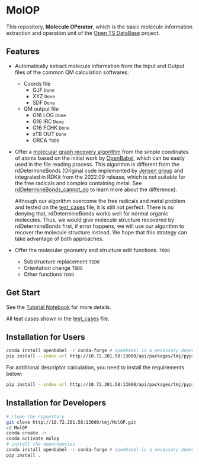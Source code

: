 <!--
 * @Author: TMJ
 * @Date: 2023-10-30 13:36:49
 * @LastEditors: TMJ
 * @LastEditTime: 2024-01-24 22:02:29
 * @Description: 请填写简介
-->
# MolOP

This repository, **Molecule OPerator**, which is the basic molecule information extraction and operation unit of the [Open TS DataBase](http://10.72.201.58:13000/tmj/OTSDB-Core) project.

## Features

- Automatically extract molecule information from the Input and Output files of the common QM calculation softwares.
  - Coords file
    - GJF `Done`
    - XYZ `Done`
    - SDF `Done`
  - QM output file
    - G16 LOG `Done`
    - G16 IRC `Done`
    - G16 FCHK `Done`
    - xTB OUT `Done`
    - ORCA `TODO`

- Offer a [molecular graph recovery algorithm](molop/structure/structure_recovery.py) from the simple coodinates of atoms based on the initial work by [OpenBabel](https://openbabel.org/index.html), which can be easily used in the file reading process. This algorithm is different from the rdDetermineBonds (Original code implemented by [Jensen group](https://github.com/jensengroup/xyz2mol) and integrated in RDKit from the 2022.09 release, which is not suitable for the free radicals and complex containing metal. See [rdDetermineBonds_cannot_do](tutorial/rdDetermineBonds_cannot_do.ipynb) to learn more about the difference).
  
  Although our algorithm overcome the free radicals and metal problem and tested on the [test_cases](tutorial/test_cases.ipynb) file, it is still not perfect. There is no denying that, rdDetermineBonds works well for normal organic molecules. Thus, we would give molecule structure recovered by rdDetermineBonds first, if error happens, we will use our algorithm to recover the molecule structure instead. We hope that this strategy can take advantage of both approaches.

- Offer the moleculer geometry and structure edit functions. `TODO`
  - Substructure replacement `TODO`
  - Orientation change `TODO`
  - Other functions `TODO`

## Get Start

See the [Tutorial Notebook](tutorial/get_start.ipynb) for more details.

All teat cases shown in the [test_cases](tutorial/test_cases.ipynb) file.

## Installation for Users

```bash
conda install openbabel -c conda-forge # openbabel is a necessary dependence
pip install --index-url http://10.72.201.58:13000/api/packages/tmj/pypi/simple/ --trusted-host 10.72.201.58 molop --upgrade
```

For additional descriptor calculation, you need to install the requirements below:

```bash
pip install --index-url http://10.72.201.58:13000/api/packages/tmj/pypi/simple/ --trusted-host 10.72.201.58 molop[full] --upgrade
```

## Installation for Developers

```bash
# clone the repository
git clone http://10.72.201.58:13000/tmj/MolOP.git
cd MolOP
conda create -n  
conda activate molop
# install the dependencies
conda install openbabel -c conda-forge # openbabel is a necessary dependence
pip install .
```
